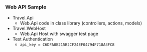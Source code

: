 ### Web API Sample

- Travel.Api 
  - Web.Api code in class library (controllers, actions, models)
- Travel.WebHost
  - Web.Api Host with swagger test page
- Test Authentication
  - `api_key = C6DFA0B215B2CF24EF04794F718A3FC8`  
